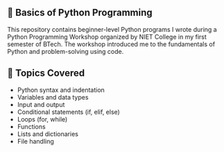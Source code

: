 ## 🐍 Basics of Python Programming
This repository contains beginner-level Python programs I wrote during a Python Programming Workshop organized by NIET College in my first semester of BTech.
The workshop introduced me to the fundamentals of Python and problem-solving using code.

 ## 📘 Topics Covered
 - Python syntax and indentation
 - Variables and data types
 - Input and output
- Conditional statements (if, elif, else)
- Loops (for, while)
- Functions
- Lists and dictionaries
- File handling
